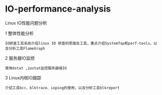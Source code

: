 # IO-performance-analysis
Linux IO性能问题分析

1 整体性能分析

    IO排查工具系统介绍linux IO 排查的思路及工具，重点介绍SystemTap和perf-tools，以及分析工具FlameGraph

2 服务器IO监控

    使用dstat ,iostat监控服务器端IO

3  Linux内核IO跟踪

    介绍工具bcc、blktrace、ioping的使用，以及分析工具blkreport



